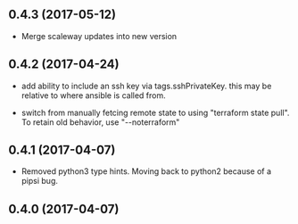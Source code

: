 0.4.3 (2017-05-12)
------------------

- Merge scaleway updates into new version


0.4.2 (2017-04-24)
------------------

- add ability to include an ssh key via tags.sshPrivateKey. this may be relative to where ansible is called from.

- switch from manually fetcing remote state to using "terraform state pull". To retain old behavior, use "--noterraform"


0.4.1 (2017-04-07)
------------------

- Removed python3 type hints. Moving back to python2 because of a pipsi
    bug.


0.4.0 (2017-04-07)
------------------
